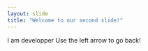 ```yaml
---
layout: slide
title: "Welcome to our second slide!"
---
```

I am developper
Use the left arrow to go back!